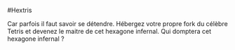 #Hextris

Car parfois il faut savoir se détendre. Hébergez votre propre fork du célèbre Tetris et devenez le maitre de cet hexagone infernal.
Qui domptera cet hexagone infernal ?